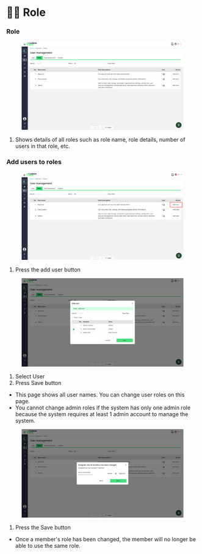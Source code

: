 # 🧑‍💻 Role

### Role

<figure><img src="../../.gitbook/assets/image (7) (1) (1) (1) (1) (1).png" alt=""><figcaption></figcaption></figure>

1. Shows details of all roles such as role name, role details, number of users in that role, etc.

### Add users to roles

<figure><img src="../../.gitbook/assets/image (12) (1).png" alt=""><figcaption></figcaption></figure>

1. Press the add user button

<figure><img src="../../.gitbook/assets/image (1) (1) (1) (1) (1) (1) (1) (1) (1) (1) (1) (1).png" alt=""><figcaption></figcaption></figure>

1. Select User
2. Press Save button

* This page shows all user names. You can change user roles on this page.
* You cannot change admin roles if the system has only one admin role because the system requires at least 1 admin account to manage the system.

<figure><img src="../../.gitbook/assets/image (2) (1) (1) (1) (1) (1) (1) (1) (1) (1).png" alt=""><figcaption></figcaption></figure>

1. Press the Save button

* Once a member's role has been changed, the member will no longer be able to use the same role.
